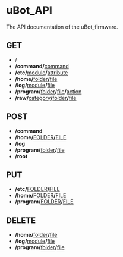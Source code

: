 # uBot_API

The API documentation of the uBot_firmware.


## GET  
  
- /
- __/command/__[command][command]
- __/etc/__[module][module]__/__[attribute][attribute]
- __/home/__[folder][folder]__/__[file][file]
- __/log/__[module][module]__/__[file][file]
- __/program/__[folder][folder]__/__[file][file]__/__[action][action]
- __/raw/__[category][category]__/__[folder][folder]__/__[file][file]
  
  
## POST
  
- __/command__  
- __/home/__[FOLDER][FOLDER]__/__[FILE][FILE]
- __/log__
- __/program/__[folder][folder]__/__[file][file]
- __/root__  
  
  
## PUT
  
- __/etc/__[FOLDER][FOLDER]__/__[FILE][FILE]
- __/home/__[FOLDER][FOLDER]__/__[FILE][FILE]
- __/program/__[FOLDER][FOLDER]__/__[FILE][FILE]
  
  
## DELETE
  
- __/home/__[folder][folder]__/__[file][file]
- __/log/__[module][module]__/__[file][file]
- __/program/__[folder][folder]__/__[file][file]
  

[category]: / "Category"
[folder]: / "Folder"
[file]: / "File"
[action]: / "Action"

[module]: / "Module"
[attribute]: / "Attribute"

[command]: / "Command"

[FOLDER]: / "Folder"
[FILE]: / "File"
